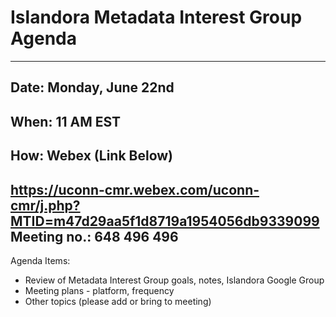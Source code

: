 # Islandora Metadata Interest Group Agenda
---
## Date: Monday, June 22nd
## When: 11 AM EST
## How: Webex (Link Below)
https://uconn-cmr.webex.com/uconn-cmr/j.php?MTID=m47d29aa5f1d8719a1954056db9339099
Meeting no.: 648 496 496
---

Agenda Items:
- Review of Metadata Interest Group goals, notes, Islandora Google Group
- Meeting plans - platform, frequency
- Other topics (please add or bring to meeting)
